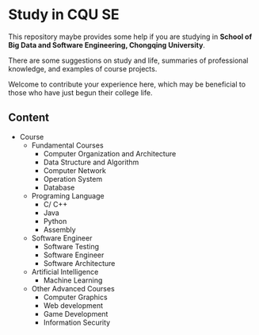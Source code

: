 # Study in CQU SE

This repository maybe provides some help if you are studying in **School of Big Data and Software Engineering, Chongqing University**.

There are some suggestions on study and life, summaries of professional knowledge, and examples of course projects.

Welcome to contribute your experience here, which may be beneficial to those who have just begun their college life.

## Content

- Course
  - Fundamental Courses
    - Computer Organization and Architecture
    - Data Structure and Algorithm
    - Computer Network
    - Operation System
    - Database
  - Programing Language
    - C/ C++
    - Java
    - Python
    - Assembly
  - Software Engineer
    - Software Testing
    - Software Engineer
    - Software Architecture
  - Artificial Intelligence
    - Machine Learning
  - Other Advanced Courses
    - Computer Graphics
    - Web development
    - Game Development
    - Information Security